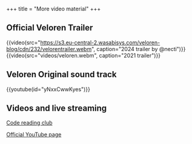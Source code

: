 +++
title = "More video material"
+++

## Official Veloren Trailer

{{video(src="https://s3.eu-central-2.wasabisys.com/veloren-blog/cdn/232/velorentrailer.webm", caption="2024 trailer by @necti")}}
{{video(src="videos/veloren.webm", caption="2021 trailer")}}

## Veloren Original sound track

{{youtube(id="yNxxCwwKyes")}}

## Videos and live streaming

[Code reading club](https://www.youtube.com/watch?v=DpXwYEe_LWo&list=PLMI4vW_LISAkB0AzfIOvS-W504x3vrXvw)

[Official YouTube page](https://www.youtube.com/@Veloren)
